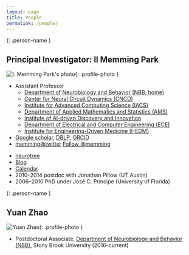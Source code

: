 ```yaml
---
layout: page
title: People
permalink: /people/
---
```


{: .person-name }
## Principal Investigator: Il Memming Park
![I. Memming Park's photo](/images/Park.jpg){: .profile-photo }

* Assistant Professor
  * [Department of Neurobiology and Behavior (NBB; home)](https://medicine.stonybrookmedicine.edu/neurobiology)
  * [Center for Neural Circuit Dynamics (CNCD)](https://www.stonybrook.edu/cncd/)
  * [Institute for Advanced Computing Science (IACS)](http://www.iacs.stonybrook.edu/)
  * [Department of Applied Mathematics and Statistics (AMS)](http://www.stonybrook.edu/commcms/ams2/)
  * [Institute of AI-driven Discovery and Innovation](https://ai.stonybrook.edu/)
  * [Department of Electrical and Computer Engineering (ECE)](https://www.stonybrook.edu/commcms/electrical/people/affiliated_faculty/)
  * [Institute for Engineering-Driven Medicine (I-EDM)](https://www.stonybrook.edu/commcms/iedm/)
* [Google scholar](http://scholar.google.com/citations?user=CsmltusAAAAJ), [DBLP](http://www.informatik.uni-trier.de/~ley/db/indices/a-tree/p/Park_0002:Il.html), [ORCID](http://orcid.org/0000-0002-4255-7750)
* [memming@twitter](http://twitter.com/memming) <a href="https://twitter.com/memming" class="twitter-follow-button" data-show-count="false">Follow @memming</a>
<script>!function(d,s,id){var js,fjs=d.getElementsByTagName(s)[0],p=/^http:/.test(d.location)?'http':'https';if(!d.getElementById(id)){js=d.createElement(s);js.id=id;js.src=p+'://platform.twitter.com/widgets.js';fjs.parentNode.insertBefore(js,fjs);}}(document, 'script', 'twitter-wjs');</script>
* [neurotree](http://neurotree.org/neurotree/tree.php?pid=48684)
* [Blog](http://memming.wordpress.com)
* [Calendar](/memmingCal)
* 2010–2014 postdoc with Jonathan Pillow (UT Austin)
* 2006–2010 PhD under José C. Príncipe (University of Florida)

{: .person-name }
## Yuan Zhao
![Yuan Zhao](/images/Yuan.jpg){: .profile-photo }

* Postdoctoral Associate, [Department of Neurobiology and Behavior (NBB)](https://medicine.stonybrookmedicine.edu/neurobiology), Stony Brook University (2016-current)
